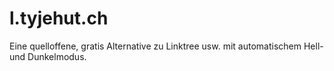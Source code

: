 # l.tyjehut.ch

Eine quelloffene, gratis Alternative zu Linktree usw. mit automatischem Hell- und Dunkelmodus.
